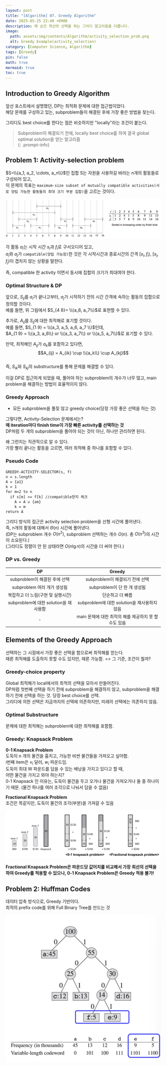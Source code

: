 ```yaml
---
layout: post
title: "[Algorithm] 07. Greedy Algorithm"
date: 2025-05-25 22:49 +0900
description: 매 순간 최선의 선택을 하는 그리디 알고리즘을 다룹니다.
image:
  path: assets/img/contents/Algorithm/activity_selection_prob.png
  alt: Greedy Example(activity_selection)
category: [Computer Science, Algorithm]
tags: [Greedy]
pin: false
math: true
mermaid: true
toc: true
---
```


## Introduction to Greedy Algorithm  
앞선 포스트에서 설명했던, DP는 최적화 문제에 대한 접근법이었다.  
해당 문제를 구성하고 있는, subproblem들이 해결된 후에 가장 좋은 방법을 찾는다.  

그리디도 best choice를 한다는 점은 비슷하지만 "locally"라는 조건이 붙는다.  
> Subproblem이 해결되기 전에, locally best choice를 하여 결국 global optimal solution을 얻는 알고리즘     
{: .prompt-info}  

## Problem 1: Activity-selection problem  

$S=\\{a_1, a_2, \cdots, a_n\\}$인 집합 S는 자원을 사용하길 바라는 n개의 활동들로 구성되어 있고,  
이 문제의 목표는 `maximum-size subset of mutually compatible activities(서로 양립 가능한 활동들의 최대 크기 부분 집합)`을 고르는 것이다.  

![activity_selection_problem](/assets/img/contents/Algorithm/activity_selection_prob.png)  

각 활동 $a_i$는 시작 시간 $s_i$과 $f_i$로 구서오디어 있고,  
$a_i$와 $a_j$가 `compatible(양립 가능함)`한 것은 각 시작시간과 종료시간의 간격 $[s_i, f_i)$, $[s_j, f_j)$이 겹치지 않는 상황을 말한다.  

즉, compatible 한 activity 이면서 동시에 집합의 크기가 최대여야 한다.  

### Optimal Structure & DP  
앞으로, $S_{ij}$를 $a_i$가 끝나고부터, $a_j$가 시작하기 전의 시간 간격에 속하는 활동의 집합으로 정의할 것이다.  
예를 들면, 위 그림에서 $S_{4 8}= \\{a_6, a_7\\}$로 표현할 수 있다.  

추가로, $A_{ij}$를 $S_{ij}$에 대한 최적해로 표기할 것이다.  
예를 들면, $S_{1 9} = \\{a_3, a_5, a_6, a_7 \\}$인데,  
$A_{1 9} = \\{a_3, a_6\\} or \\{a_3, a_7\\} or \\{a_5, a_7\\}$로 표기할 수 있다.  

만약, 최적해인 $A_{ij}$가 $a_k$를 포함하고 있다면,  
$$A_{ij} = A_{ik} \cup \\{a_k\\} \cup A_{kj}$$  
즉, $S_{ik}$와 $S_{kj}$의 substructure를 통해 문제를 해결할 수 있다.  

이걸 DP로 접근하게 되었을 때, 풀어야 하는 subproblem의 개수가 너무 많고, main problem을 해결하는 방법이 효율적이지 않다.  

### Greedy Approach  
- 모든 subproblem을 풀짖 않고 greedy choice(당장 가장 좋은 선택을 하는 것)  

그렇다면, Activity-Selection 문제에서는?  
**매 iteration마다 finish time이 가장 빠른 activity를 선택하는 것**  
DP처럼 두 개의 subproblem을 풀어야 되는 것이 아닌, 하나만 관리하면 된다.  

왜 그런지는 직관적으로 알 수 있다.  
가장 빨리 끝나는 활동을 고르면, 여러 최적해 중 하나를 포함할 수 있다.  

### Pseudo Code  

```pseudocode
GREEDY-ACTIVITY-SELECTOR(s, f)
n = s.length
A = {a1}
k = 1
for m=2 to n
  if s[m] >= f[k] //compatible한지 체크
    A = A ∪ {am}
    k = m
return A
```  

그리디 방식의 접근은 activity selection problem을 선형 시간에 풀어낸다.  
즉, n개의 활동에 대해서 $\Theta(n)$ 시간에 풀어낸다.  
(DP는 subproblem 개수 $O(n^2)$, subproblem 선택하는 개수 $O(n)$. 총 $O(n^3)$의 시간이 소요된다.)  
(그리디도 정렬이 안 된 상태라면 $O(n \lg n)$의 시간을 더 써야 한다.)  

### DP vs. Greedy  

|                  DP                   |                        Greedy                         |
| :-----------------------------------: | :---------------------------------------------------: |
|     subproblem이 해결된 후에 선택     |            subproblem이 해결되기 전에 선택            |
|      subproblem 여러 개가 생성됨      |             subproblem이 단 한 개 생성됨              |
|  복잡하고 더 느림(구현 및 실행시간)   |                   단순하고 더 빠름                    |
| subproblem에 대한 solution을 재사용함 |     subproblem에 대한 solution을 재사용하지 않음      |
|                   -                   | main 문제에 대한 최적의 해를 제공하지 못 할 수도 있음 |

## Elements of the Greedy Approach  
선택하는 그 시점에서 가장 좋은 선택을 함으로써 최적해를 얻는다.  
때론 최적해를 도출하지 못할 수도 있지만, 때론 가능함. => 그 기준, 조건이 뭘까?  

### Greedy-choice property  
Global 최적해가 local에서의 최적의 선택을 모아서 만들어진다.  
DP처럼 첫번째 선택을 하기 전에 subproblem을 해결하지 않고, subproblem을 해결하기 전에 선택을 하는 것. 당장 best choice를 선택.  
그리디에 의한 선택은 지금까지의 선택에 의존하지만, 미래의 선택에는 의존하지 않음.  

### Optimal Substructure  
문제에 대한 최적해는 subproblem에 대한 최적해를 포함함.  

### Greedy: Knapsack Problem  
**0-1 Knapsack Problem**  
도둑이 n 개의 물건을 훔치고, 가능한 비싼 물건들을 가져오고 싶어함.  
i번째 item은 $v_i$ 달러, $w_i$ 파운드임.  
도둑이 최대 W 파운드를 담을 수 있는 배낭을 가지고 있다고 할 때,  
어떤 물건을 가지고 와야 하는지?  
0-1 Knapsack 인 이유는, 도둑이 물건을 두고 오거나 물건을 가져오거나 둘 중 하나이기 때문. (물건 하나를 여러 조각으로 나눠서 담을 수 없음)  

**Fractional Knapsack Problem**  
조건은 똑같지만, 도둑이 물건의 조각(부분)을 가져갈 수 있음

![knapsack 문제](/assets/img/contents/Algorithm/knapsack_problem.png)  

**Fractional Knapsack Problem은 파운드당 값어치를 비교해서 가장 최선의 선택을 하여 Greedy를 적용할 수 있으나, 0-1 Knapsack Problem은 Greedy 적용 불가!**  

## Problem 2: Huffman Codes  
데이터 압축 방식으로, Greedy 기반이다.  
최적의 prefix code를 위해 Full Binary Tree를 만드는 것  





![허프만코드](/assets/img/contents/Algorithm/huffman_code.png)
